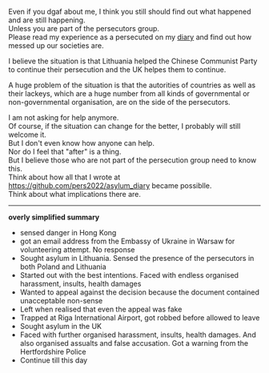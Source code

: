 Even if you dgaf about me, I think you still should find out what happened and are still happening.<br>
Unless you are part of the persecutors group.<br>
Please read my experience as a persecuted on my [diary](https://github.com/pers2022/asylum_diary) and find out how messed up our societies are.<br>

I believe the situation is that Lithuania helped the Chinese Communist Party to continue their persecution and the UK helpes them to continue.<br>

A huge problem of the situation is that the autorities of countries as well as their lackeys, which are a huge number from all kinds of governmental or non-governmental organisation, are on the side of the persecutors.<br>

I am not asking for help anymore.\
Of course, if the situation can change for the better, I probably will still welcome it.\
But I don't even know how anyone can help.<br>
Nor do I feel that "after" is a thing.<br>
But I believe those who are not part of the persecution group need to know this.<br>
Think about how all that I wrote at https://github.com/pers2022/asylum_diary became possiblle.<br>
Think about what implications there are.<br>

---

**overly simplified summary**
- sensed danger in Hong Kong
- got an email address from the Embassy of Ukraine in Warsaw for volunteering attempt. No response
- Sought asylum in Lithuania. Sensed the presence of the persecutors in both Poland and Lithuania
- Started out with the best intentions. Faced with endless organised harassment, insults, health damages
- Wanted to appeal against the decision because the document contained unacceptable non-sense
- Left when realised that even the appeal was fake
- Trapped at Riga International Airport, got robbed before allowed to leave
- Sought asylum in the UK
- Faced with further organised harassment, insults, health damages. And also organised assualts and false accusation. Got a warning from the Hertfordshire Police
- Continue till this day
